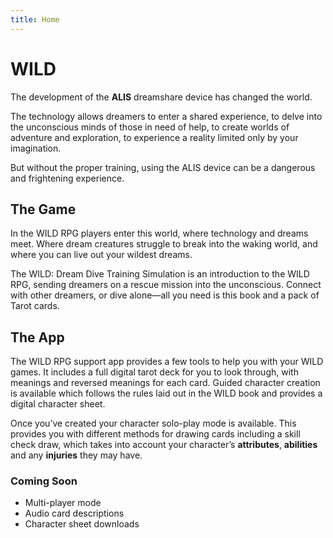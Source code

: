 ```yaml
---
title: Home
---
```


# WILD

The development of the **ALIS** dreamshare device has changed the world.

The technology allows dreamers to enter a shared experience, to delve into the unconscious minds of those in need of help, to create worlds of adventure and exploration, to experience a reality limited only by your imagination.

But without the proper training, using the ALIS device can be a dangerous and frightening experience.

## The Game

In the WILD RPG players enter this world, where technology and dreams meet. Where dream creatures struggle to break into the waking world, and where you can live out your wildest dreams.

The WILD: Dream Dive Training Simulation is an introduction to the WILD RPG, sending dreamers on a rescue mission into the unconscious. Connect with other dreamers, or dive alone—all you need is this book and a pack of Tarot cards.

## The App

The WILD RPG support app provides a few tools to help you with your WILD games. It includes a full digital tarot deck for you to look through, with meanings and reversed meanings for each card. Guided character creation is available which follows the rules laid out in the WILD book and provides a digital character sheet.

Once you’ve created your character solo-play mode is available. This provides you with different methods for drawing cards including a skill check draw, which takes into account your character’s **attributes**, **abilities** and any **injuries** they may have.

### Coming Soon

- Multi-player mode
- Audio card descriptions
- Character sheet downloads

